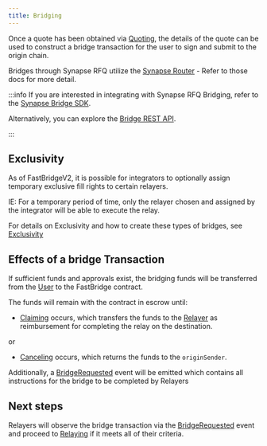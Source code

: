 ```yaml
---
title: Bridging
---
```


<!-- Reference Links -->
[relay]: https://rfq-contracts.synapseprotocol.com/contracts/interfaces/IFastBridgeV2.sol/interface.IFastBridgeV2.html#relayv2
[prove]: https://rfq-contracts.synapseprotocol.com/contracts/interfaces/IFastBridgeV2.sol/interface.IFastBridgeV2.html#provev2
[dispute]: https://rfq-contracts.synapseprotocol.com/contracts/interfaces/IFastBridge.sol/interface.IFastBridge.html#dispute
[claim]: https://rfq-contracts.synapseprotocol.com/contracts/interfaces/IFastBridgeV2.sol/interface.IFastBridgeV2.html#claimv2
[cancel]: https://rfq-contracts.synapseprotocol.com/contracts/interfaces/IFastBridgeV2.sol/interface.IFastBridgeV2.html#cancelv2
[proof]: https://rfq-contracts.synapseprotocol.com/contracts/interfaces/IFastBridgeV2.sol/interface.IFastBridgeV2.html#bridgetxdetails
[BridgeRequested]: https://rfq-contracts.synapseprotocol.com/contracts/interfaces/IFastBridge.sol/interface.IFastBridge.html#bridgerequested
[BridgeTransactionV2]: https://rfq-contracts.synapseprotocol.com/contracts/interfaces/IFastBridgeV2.sol/interface.IFastBridgeV2.html#bridgetransactionv2
[BridgeRelayed]: https://rfq-contracts.synapseprotocol.com/contracts/interfaces/IFastBridge.sol/interface.IFastBridge.html#bridgerelayed
[BridgeProofProvided]: https://rfq-contracts.synapseprotocol.com/contracts/interfaces/IFastBridge.sol/interface.IFastBridge.html#bridgeproofprovided
[Cancel Delay]: https://rfq-contracts.synapseprotocol.com/contracts/FastBridge.sol/contract.FastBridge.html#refund_delay
[Multicall]: https://rfq-contracts.synapseprotocol.com/contracts/interfaces/IMulticallTarget.sol/interface.IMulticallTarget.html

[Quoter API]: /docs/RFQ/Quoting/Quoter%20API/
[Dispute Period]: /docs/RFQ/Security/#dispute-period
[Quoting]: /docs/RFQ/Quoting
[Bridging]: /docs/RFQ/Bridging
[Relaying]: /docs/RFQ/Relaying
[Proving]: /docs/RFQ/Proving
[Claiming]: /docs/RFQ/Claiming
[Canceling]: /docs/RFQ/Canceling
[Security]: /docs/RFQ/Security
[Exclusivity]: /docs/RFQ/Exclusivity

[User]: /docs/RFQ/#entities
[Quoter]: /docs/RFQ/#entities
[Prover]: /docs/RFQ/#entities
[Relayer]: /docs/RFQ/#entities
[Guard]: /docs/RFQ/#entities
[Canceler]: /docs/RFQ/#entities


Once a quote has been obtained via [Quoting], the details of the quote can be used to construct a bridge transaction for the user to sign and submit to the origin chain.

Bridges through Synapse RFQ utilize the [Synapse Router](/docs/Routers/Synapse-Router/) - Refer to those docs for more detail.


:::info
If you are interested in integrating with Synapse RFQ Bridging, refer to the [Synapse Bridge SDK](/docs/Bridge/SDK).

Alternatively, you can explore the [Bridge REST API](https://api.synapseprotocol.com/api-docs/).

:::


## Exclusivity

As of FastBridgeV2, it is possible for integrators to optionally assign temporary exclusive fill rights to certain relayers.

IE: For a temporary period of time, only the relayer chosen and assigned by the integrator will be able to execute the relay.

For details on Exclusivity and how to create these types of bridges, see [Exclusivity]


## Effects of a bridge Transaction

If sufficient funds and approvals exist, the bridging funds will be transferred from the [User] to the FastBridge contract.

The funds will remain with the contract in escrow until:

- [Claiming] occurs, which transfers the funds to the [Relayer] as reimbursement for completing the relay on the destination.

or

- [Canceling] occurs, which returns the funds to the `originSender`.


Additionally, a [BridgeRequested] event will be emitted which contains all instructions for the bridge to be completed by Relayers



## Next steps

Relayers will observe the bridge transaction via the [BridgeRequested] event and proceed to [Relaying] if it meets all of their criteria.
